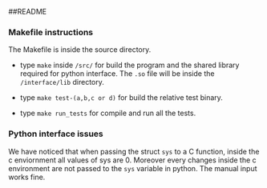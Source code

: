 ##README

### Makefile instructions

The Makefile is inside the source directory.

- type `make` inside `/src/` for build the program and the shared library required for python interface. The `.so` file will be inside the `/interface/lib` directory.

- type `make test-(a,b,c or d)` for build the relative test binary.

- type `make run_tests` for compile and run all the tests.


### Python interface issues

We have noticed that when passing the struct `sys` to a C function, inside the c enviornment all values of sys are 0. Moreover every changes inside the c environment are not passed to the `sys` variable in python.
The manual input works fine.
